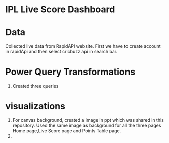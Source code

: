 # IPL Live Score Dashboard 
# Data 
Collected live data from RapidAPI website. First we have to create account in rapidApi and then select cricbuzz api in search bar.
# Power Query Transformations
1. Created three queries 

# visualizations
1. For canvas background, created a image in ppt which was shared in this repository. Used the same image as background for all the three pages Home page,Live Score page and Points Table page.
2. 
